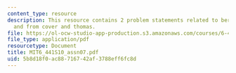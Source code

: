 ```yaml
---
content_type: resource
description: This resource contains 2 problem statements related to bernoulli theorem
  and from cover and thomas.
file: https://ol-ocw-studio-app-production.s3.amazonaws.com/courses/6-441-information-theory-spring-2010/5b8d18f0ac88716742af3788eff6fc8d_MIT6_441S10_assn07.pdf
file_type: application/pdf
resourcetype: Document
title: MIT6_441S10_assn07.pdf
uid: 5b8d18f0-ac88-7167-42af-3788eff6fc8d
---
```

